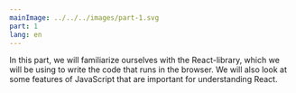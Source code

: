 ```yaml
---
mainImage: ../../../images/part-1.svg
part: 1
lang: en
---
```


<div class="intro">

In this part, we will familiarize ourselves with the React-library, which we will be using to write the code that runs in the browser.
We will also look at some features of JavaScript that are important for understanding React.

</div>
